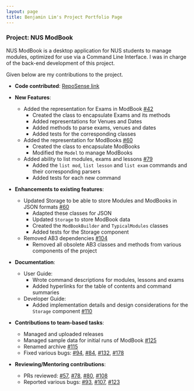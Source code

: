 ```yaml
---
layout: page
title: Benjamin Lim's Project Portfolio Page
---
```


### Project: NUS ModBook

NUS ModBook is a desktop application for NUS students to manage modules, optimized for use via a Command Line Interface.
I was in charge of the back-end development of this project.

Given below are my contributions to the project.

* **Code contributed**: [RepoSense link](https://nus-cs2103-ay2122s1.github.io/tp-dashboard/?search=&sort=groupTitle&sortWithin=title&timeframe=commit&mergegroup=&groupSelect=groupByRepos&breakdown=true&checkedFileTypes=docs~functional-code~test-code~other&since=2021-09-17&tabOpen=true&tabType=authorship&tabAuthor=itzblim&tabRepo=AY2122S1-CS2103T-T13-1%2Ftp%5Bmaster%5D&authorshipIsMergeGroup=false&authorshipFileTypes=docs~functional-code~test-code~other&authorshipIsBinaryFileTypeChecked=false&zFR=false)

* **New Features**:
    * Added the representation for Exams in ModBook [\#42](https://github.com/AY2122S1-CS2103T-T13-1/tp/pull/42)
        * Created the class to encapsulate Exams and its methods
        * Added representations for Venues and Dates
        * Added methods to parse exams, venues and dates
        * Added tests for the corresponding classes
    * Added the representation for ModBooks [\#60](https://github.com/AY2122S1-CS2103T-T13-1/tp/pull/60)
        * Created the class to encapsulate ModBooks
        * Modified the `Model` to manage ModBooks
    * Added ability to list modules, exams and lessons [\#79](https://github.com/AY2122S1-CS2103T-T13-1/tp/pull/79)
        * Added the `list mod`, `list lesson` and `list exam` commands and their corresponding parsers
        * Added tests for each new command

* **Enhancements to existing features**:
    * Updated Storage to be able to store Modules and ModBooks in JSON formats [\#60](https://github.com/AY2122S1-CS2103T-T13-1/tp/pull/60)
        * Adapted these classes for JSON
        * Updated `Storage` to store ModBook data
        * Created the `ModBookBuilder` and `TypicalModules` classes
        * Added tests for the Storage component
    * Removed AB3 dependencies [\#104](https://github.com/AY2122S1-CS2103T-T13-1/tp/pull/104)
        * Removed all obsolete AB3 classes and methods from various components of the project

* **Documentation**:
    * User Guide:
        * Wrote command descriptions for modules, lessons and exams
        * Added hyperlinks for the table of contents and command summaries
    * Developer Guide:
        * Added implementation details and design considerations for the `Storage` component [\#110](https://github.com/AY2122S1-CS2103T-T13-1/tp/pull/110)

* **Contributions to team-based tasks**:
    * Managed and uploaded releases
    * Managed sample data for initial runs of ModBook [\#125](https://github.com/AY2122S1-CS2103T-T13-1/tp/pull/125)
    * Renamed archive [\#115](https://github.com/AY2122S1-CS2103T-T13-1/tp/pull/115)
    * Fixed various bugs: [\#94](https://github.com/AY2122S1-CS2103T-T13-1/tp/pull/94), [\#84](https://github.com/AY2122S1-CS2103T-T13-1/tp/pull/84), [\#132](https://github.com/AY2122S1-CS2103T-T13-1/tp/pull/132), [\#178](https://github.com/AY2122S1-CS2103T-T13-1/tp/pull/178)

* **Reviewing/Mentoring contributions**:
    * PRs reviewed: [\#57](https://github.com/AY2122S1-CS2103T-T13-1/tp/pull/57), [\#78](https://github.com/AY2122S1-CS2103T-T13-1/tp/pull/78), [\#80](https://github.com/AY2122S1-CS2103T-T13-1/tp/pull/80), [\#108](https://github.com/AY2122S1-CS2103T-T13-1/tp/pull/108)
    * Reported various bugs: [\#93](https://github.com/AY2122S1-CS2103T-T13-1/tp/pull/93), [\#107](https://github.com/AY2122S1-CS2103T-T13-1/tp/pull/107), [\#123](https://github.com/AY2122S1-CS2103T-T13-1/tp/pull/123)
